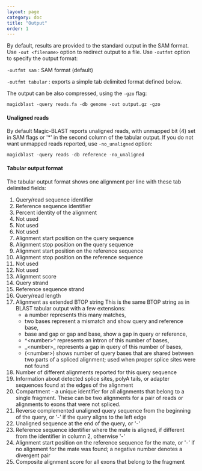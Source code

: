 ```yaml
---
layout: page
category: doc
title: "Output"
order: 1
---
```


By default, results are provided to the standard output in the SAM format.
Use ```-out <filename>``` option to redirect output to a file.
Use ```-outfmt``` option to specify the output format:

```-outfmt sam``` : SAM format (default)

```-outfmt tabular``` : exports a simple tab delimited format defined below.

The output can be also compressed, using the ```-gzo``` flag:

```
magicblast -query reads.fa -db genome -out output.gz -gzo
```

#### Unaligned reads

By default Magic-BLAST reports unaligned reads, with unmapped bit (4) set in SAM flags or '*' in the second column of the tabular output. If you do not want unmapped reads reported, use ```-no_unaligned``` option:

```
magicblast -query reads -db reference -no_unaligned
```


#### Tabular output format

The tabular output format shows one alignment per line with these tab
delimited fields:

1. Query/read sequence identifier
2. Reference sequence identifier
3. Percent identity of the alignment
4. Not used
5. Not used
6. Not used
7. Alignment start position on the query sequence
8. Alignment stop position on the query sequence
9. Alignment start position on the reference sequence
10. Alignment stop position on the reference sequence
11. Not used
12. Not used
13. Alignment score
14. Query strand
15. Reference sequence strand
16. Query/read length
17. Alignment as extended BTOP string
    This is the same BTOP string as in BLAST tabular output with a
    few extensions:
    - a number represents this many matches,
    - two bases represent a mismatch and show query and reference base,
    - base and gap or gap and base, show a gap in query or reference,
    - ^\<number\>^ represents an intron of this number of bases,
    - \_\<number\>\_ represents a gap in query of this number of bases,
    - (\<number\>) shows number of query bases that are shared between
    two parts of a spliced alignment; used when proper splice sites
    were not found
18. Number of different alignments reported for this query sequence
19. Information about detected splice sites, polyA tails, or adapter
    sequences found at the edges of the alignment
20. Compartment - a unique identifier for all alignments that belong to
    a single fragment. These can be two alignments for a pair of reads
    or alignments to exons that were not spliced.
21. Reverse complemented unaligned query sequence from the beginning
    of the query, or '-' if the query aligns to the left edge
22. Unaligned sequence at the end of the query, or '-'
23. Reference sequence identifier where the mate is aligned, if
    different from the identifier in column 2, otherwise '-'
24. Alignment start position on the reference sequence for the mate, or
    '-' if no alignment for the mate was found; a negative number
    denotes a divergent pair
25. Composite alignment score for all exons that belong to the fragment
